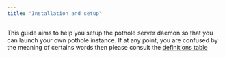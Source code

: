 ```yaml
---
title: "Installation and setup"
---
```


This guide aims to help you setup the pothole server daemon so that you can launch your own pothole instance. If at any point, you are confused by the meaning of certains words then please consult the [definitions table](/faq/#definitions)

